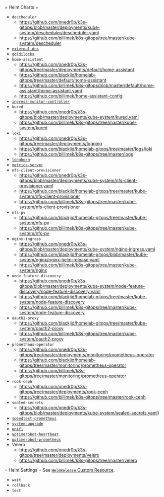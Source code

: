 = Helm Charts =
- `descheduler`
  - https://github.com/onedr0p/k3s-gitops/blob/master/deployments/kube-system/descheduler/descheduler.yaml
  - https://github.com/billimek/k8s-gitops/tree/master/kube-system/descheduler
- [`external-dns`](https://github.com/kubernetes-sigs/external-dns)
- [`goldilocks`](https://github.com/billimek/k8s-gitops/tree/master/default/goldilocks)
- `home-assistant`
  - https://github.com/onedr0p/k3s-gitops/tree/master/deployments/default/home-assistant
  - https://github.com/blackjid/homelab-gitops/tree/master/default/home-assistant
  - https://github.com/billimek/k8s-gitops/blob/master/default/home-assistant/home-assistant.yaml
  - https://github.com/billimek/home-assistant-config
- [`ingress-monitor-controller`](https://github.com/blackjid/homelab-gitops/tree/master/monitoring/ingress-monitor-controller)
- `kured`
  - https://github.com/onedr0p/k3s-gitops/blob/master/deployments/kube-system/kured.yaml
  - https://github.com/billimek/k8s-gitops/tree/master/kube-system/kured
- `loki`
  - https://github.com/onedr0p/k3s-gitops/tree/master/deployments/logging
  - https://github.com/blackjid/homelab-gitops/tree/master/logs/loki
  - https://github.com/billimek/k8s-gitops/tree/master/logs
- [`longhorn`](https://github.com/blackjid/homelab-gitops/tree/master/longhorn-system)
- [`metrics-server`](https://github.com/onedr0p/k3s-gitops/blob/master/deployments/kube-system/metrics-server.yaml)
- `nfs-client-provisioner`
  - https://github.com/onedr0p/k3s-gitops/blob/master/deployments/kube-system/nfs-client-provisioner.yaml
  - https://github.com/blackjid/homelab-gitops/tree/master/kube-system/nfs-client-provisioner
  - https://github.com/billimek/k8s-gitops/tree/master/kube-system/nfs-client-provisioner
- `nfs-pv`
  - https://github.com/blackjid/homelab-gitops/tree/master/kube-system/nfs-pv
  - https://github.com/billimek/k8s-gitops/tree/master/kube-system/nfs-pv
- `nginx-ingress`
  - https://github.com/onedr0p/k3s-gitops/blob/master/deployments/kube-system/nginx-ingress.yaml
  - https://github.com/blackjid/homelab-gitops/blob/master/kube-system/nginx/nginx-helm-release.yaml
  - https://github.com/billimek/k8s-gitops/tree/master/kube-system/nginx
- `node-feature-discovery`
  - https://github.com/onedr0p/k3s-gitops/blob/master/deployments/kube-system/node-feature-discovery/node-feature-discovery.yaml
  - https://github.com/blackjid/homelab-gitops/tree/master/kube-system/node-feature-discovery
  - https://github.com/billimek/k8s-gitops/tree/master/kube-system/node-feature-discovery
- `oauth2-proxy`
  - https://github.com/blackjid/homelab-gitops/tree/master/kube-system/oauth2-proxy
  - https://github.com/billimek/k8s-gitops/tree/master/kube-system/oauth2-proxy
- `prometheus-operator`
  - https://github.com/onedr0p/k3s-gitops/tree/master/deployments/monitoring/prometheus-operator
  - https://github.com/blackjid/homelab-gitops/tree/master/monitoring/prometheus-operator
  - https://github.com/billimek/k8s-gitops/tree/master/monitoring/prometheus-operator
- `rook-ceph`
  - https://github.com/onedr0p/k3s-gitops/tree/master/deployments/rook-ceph
  - https://github.com/billimek/k8s-gitops/tree/master/rook-ceph
- `sealed-secrets`
  - https://github.com/onedr0p/k3s-gitops/blob/master/deployments/kube-system/sealed-secrets.yaml)
- [`speedtest-prometheus`](https://github.com/billimek/k8s-gitops/tree/master/monitoring/speedtest-prometheus)
- [`system-upgrade`](https://github.com/billimek/k8s-gitops/tree/master/system-upgrade)
- [`unifi`](https://github.com/billimek/k8s-gitops/tree/master/default/unifi)
- [`uptimerobot-heartbeat`](https://github.com/onedr0p/k3s-gitops/blob/master/deployments/monitoring/uptimerobot-heartbeat.yaml)
- [`uptimerobot-prometheus`](https://github.com/billimek/k8s-gitops/tree/master/monitoring/uptimerobot-prometheus`)
- Velero
  - https://github.com/onedr0p/k3s-gitops/tree/master/deployments/velero
  - https://github.com/billimek/k8s-gitops/tree/master/velero

= Helm Settings =
See [`HelmRelease` Custom Resource](https://github.com/fluxcd/helm-operator/blob/master/docs/references/helmrelease-custom-resource.md).

- `wait`
- `rollback`
- `test`
